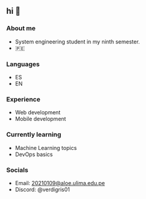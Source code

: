 ## hi 👋

### About me
- System engineering student in my ninth semester.
- 🇵🇪

### Languages
- ES
- EN

### Experience
- Web development
- Mobile development

### Currently learning
- Machine Learning topics
- DevOps basics

### Socials
- Email: 20210109@aloe.ulima.edu.pe
- Discord: @verdigris01
